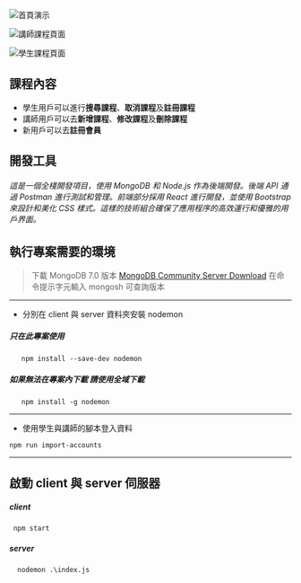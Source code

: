 ![首頁演示](../project9-1/client/src/photo/首頁.jpg)

![講師課程頁面](../project9-1/client/src/photo/講師的課程.JPG)

![學生課程頁面](../project9-1/client/src/photo/學生課程.JPG)


## 課程內容

- 學生用戶可以進行**搜尋課程**、**取消課程**及**註冊課程**
- 講師用戶可以去**新增課程**、**修改課程**及**刪除課程**
- 新用戶可以去**註冊會員**

## 開發工具

###### 這是一個全棧開發項目，使用 MongoDB 和 Node.js 作為後端開發。後端 API 通過 Postman 進行測試和管理。前端部分採用 React 進行開發，並使用 Bootstrap 來設計和美化 CSS 樣式。這樣的技術組合確保了應用程序的高效運行和優雅的用戶界面。

## 執行專案需要的環境

> 下載 MongoDB 7.0 版本 [MongoDB Community Server Download](https://www.mongodb.com/try/download/community)
> 在命令提示字元輸入 mongosh 可查詢版本

---

- 分別在 client 與 server 資料夾安裝 nodemon

##### 只在此專案使用
```
   npm install --save-dev nodemon
```

##### 如果無法在專案內下載 請使用全域下載
```
   npm install -g nodemon
```

---

- 使用學生與講師的腳本登入資料

```
npm run import-accounts
```
---

## 啟動 client 與 server 伺服器

##### client
```
 npm start
```
##### server
```
  nodemon .\index.js
```
